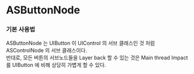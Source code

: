 # ASButtonNode

### 기본 사용법

ASButtonNode 는 UIButton 이 UIControl 의 서브 클래스인 것 처럼 ASControlNode 의 서브 클래스이다.  
반대로, 모든 버튼의 서브노드들을 Layer back 할 수 있는 것은 Main thread Impact 를 UIButton 에 비해 상당히 가볍게 할 수 있다.

